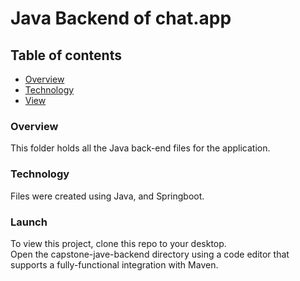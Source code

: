 # Java Backend of chat.app
## Table of contents
* [Overview](#overview)
* [Technology](#technology)
* [View](#view)


### Overview
This folder holds all the Java back-end files for the application.

### Technology
Files were created using Java, and Springboot.

### Launch 
To view this project, clone this repo to your desktop.<br />
Open the capstone-jave-backend directory using a code editor that supports a fully-functional integration with Maven.<br />

